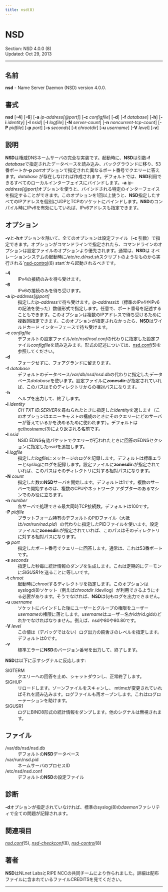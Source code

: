 ```yaml
---
title: nsd(8)
---
```

<h1>NSD</h1>

Section: NSD 4.0.0 (8)<br />
Updated: Oct 29, 2013<br />
<hr />
<h2>名前</h2>
<p><strong>nsd</strong> - Name Server Daemon (NSD) version 4.0.0.</p>
<h2>書式</h2>
<p><strong>nsd</strong> [<strong>-4</strong>] [<strong>-6</strong>] [<strong>-a</strong> <em>ip-address[@port]</em>] [<strong>-c</strong> <em>configfile</em>] [<strong>-d</strong>] [<strong>-f</strong> <em>database</em>] [<strong>-h</strong>] [<strong>-i</strong> <em>identity</em>] [<strong>-I</strong> <em>nsid</em>] [<strong>-l</strong> <em>logfile</em>] [<strong>-N</strong> <em>server-count</em>] [<strong>-n</strong> <em>noncurrent-tcp-count</em>] [<strong>-P</strong> <em>pidfile</em>] [<strong>-p</strong> <em>port</em>] [<strong>-s</strong> <em>seconds</em>] [<strong>-t</strong> <em>chrootdir</em>] [<strong>-u</strong> <em>username</em>] [<strong>-V</strong> <em>level</em>] [<strong>-v</strong>]</p>
<h2>説明</h2>
<p><strong>NSD</strong>は権威DNSネームサーバの完全な実装です。起動時に、<strong>NSD</strong>は引数<strong>-f</strong> <em>database</em>で指定されたデータベースを読み込み、バックグラウンドに移り、53番ポートか<strong>-p</strong> <em>port</em>オプションで指定された異なるポート番号でクエリーに答えます。<em>database</em> が存在しなければ作成されます。デフォルトでは、<strong>NSD</strong>利用できるすべてのローカルインターフェイスにバインドします。<strong>-a</strong> <em>ip-address[@port]</em>オプションを使うと、バインドされる特定のインターフェイスを指定することができます。このオプションを1回以上使うと、<strong>NSD</strong>指定したすべてのIPアドレスを個別にUDPとTCPのソケットにバインドします。<strong>NSD</strong>のコンパイル時にIPv6を有効にしていれば、IPv6アドレスも指定できます。</p>
<h2>オプション</h2>
<p><strong>-v</strong>と<strong>-h</strong>オプションを除いて、全てのオプションは設定ファイル（<strong>-c</strong> 引数）で指定できます。オプションがコマンドラインで指定されたら、コマンドラインのオプションは設定ファイルのオプションより優先されます。通常は、<strong>NSD</strong>は オペレーションシステムの起動時に<em>/etc/rc.d/nsd.sh</em>スクリプトのようなものから実行される`<a href="../nsd-control/">nsd-control</a>(8) start`から起動されるべきです。</p>
<dl compact="compact">
<dt><strong>-4</strong></dt>
<dd>IPv4の接続のみを待ち受けます。</dd>
<dt><strong>-6</strong></dt>
<dd>IPv6の接続のみを待ち受けます。</dd>
<dt><strong>-a</strong> <em>ip-address[@port]</em></dt>
<dd>指定した<em>ip-address</em>で待ち受けます。<em>ip-address</em>は（標準のIPv4やIPv6の記法を使った）数値形式で指定します。任意で、ポート番号を記述することもできます。このオプションは複数のIPアドレスで待ち受けるために複数回指定できます。このオプションが指定されなかったら、<strong>NSD</strong>はワイルドカード インターフェースで待ち受けます。</dd>
<dt><strong>-c</strong> <em>configfile</em></dt>
<dd>デフォルトの設定ファイル<em>/etc/nsd/nsd.conf</em>の代わりに指定した設定ファイル<em>configfile</em>を読み込みます。形式の記述については、<a href="../nsd.conf/">nsd.conf</a>(5)を参照してください。</dd>
<dt><strong>-d</strong></dt>
<dd>フォークせずに、フォアグランドに留まります。</dd>
<dt><strong>-f</strong> <em>database</em></dt>
<dd> デフォルトのデータベース<em>/var/db/nsd/nsd.db</em>の代わりに指定したデータベース<em>database</em>を使います。設定ファイルに<strong>zonesdir:</strong>が指定されていれば、このパスはそのディレクトリからの相対パスになります。</dd>
<dt><strong>-h</strong></dt>
<dd>ヘルプを出力して、終了します。</dd>
<dt><strong>-i</strong> <em>identity</em></dt>
<dd><em>CH TXT ID.SERVER</em>を尋ねられたときに指定した<em>identity</em>を返します（このオプションはエニーキャストの構成のときにそのクエリーにどのサーバーが答えているかを決めるために使われます）。デフォルトは<a href="../gethostname/">gethostname</a>(3)により返される名前です。</dd>
<dt><strong>-I</strong> <em>nsid</em></dt>
<dd>NSID EDNS有効パケットでクエリーが行われたときに回答のEDNSセクションに指定した<em>nsid</em>を追加します。</dd>
<dt><strong>-l</strong> <em>logfile</em></dt>
<dd>指定した<em>logfile</em>にメッセージのログを記録します。デフォルトは標準エラーとsyslogにログを記録します。設定ファイルに<strong>zonesdir:</strong>が指定されていれば、このパスはそのディレクトリに対する相対パスになります。</dd>
<dt><strong>-N</strong> <em>count</em></dt>
<dd>指定した数の<strong>NSD</strong>サーバを開始します。デフォルトは1です。複数のサーバーで開始するのは、複数のCPUやネットワーク アダプターのあるマシンでのみ役に立ちます。</dd>
<dt><strong>-n</strong> <em>number</em></dt>
<dd>各サーバで処理できる最大同時TCP接続数。デフォルトは100です。</dd>
<dt><strong>-P</strong> <em>pidfile</em></dt>
<dd>プラットフォーム特有のデフォルトのPIDファイル（大抵は<em>/var/run/nsd.pid</em>）の代わりに指定したPIDファイルを使います。設定ファイルに<strong>zonesdir:</strong>が指定されていれば、このパスはそのディレクトリに対する相対パスになります。</dd>
<dt><strong>-p</strong> <em>port</em></dt>
<dd>指定したポート番号でクエリーに回答します。通常は、これは53番ポートです。</dd>
<dt><strong>-s</strong> <em>seconds</em></dt>
<dd>指定した秒毎に統計情報のダンプを生成します。これは定期的にデーモンに<em>SIGUSR1</em>を送ることに等しいです。</dd>
<dt><strong>-t</strong> <em>chroot</em></dt>
<dd>起動時に<em>chroot</em>するディレクトリを指定します。このオプションはsyslogd(8)ソケット（例えば<em>chrootdir</em> /dev/log）が利用できるようにする必要があります。そうでなければ、<strong>NSD</strong>は何もログを出力できません。</dd>
<dt><strong>-u</strong> <em>username</em></dt>
<dd>ソケットにバインドした後にユーザーとグループの権限をユーザー<em>username</em>の権限に落とします。<em>username</em>はユーザー名かidかid.gidのどれかでなければなりません。例えば、nsdや80や80.80です。</dd>
<dt><strong>-V</strong> <em>level</em></dt>
<dd>この値は（デバッグではない）ログ出力の饒舌さのレベルを指定します。デフォルトは0です。</dd>
<dt><strong>-v</strong></dt>
<dd>標準エラーに<strong>NSD</strong>のバージョン番号を出力して、終了します。</dd>
</dl>
<p><strong>NSD</strong>は以下に示すシグナルに反応します:</p>
<dl compact="compact">
<dt>SIGTERM</dt>
<dd>クエリーへの回答を止め、シャットダウンし、正常終了します。</dd>
<dt>SIGHUP</dt>
<dd>リロードします。ゾーンファイルをスキャンし、 mtimeが変更されていればそれを読み込みます。ログファイルも再オープンします。これはログローテーションを助けます。</dd>
<dt>SIGUSR1</dt>
<dd>ログにBIND8形式の統計情報をダンプします。他のシグナルは無視されます。</dd>
</dl>
<h2>ファイル</h2>
<dl compact="compact">
<dt>/var/db/nsd/nsd.db</dt>
<dd>デフォルトの<strong>NSD</strong>データベース</dd>
<dt>/var/run/nsd.pid</dt>
<dd>ネームサーバのプロセスID</dd>
<dt>/etc/nsd/nsd.conf</dt>
<dd>デフォルトの<strong>NSD</strong>の設定ファイル</dd>
</dl>
<h2>診断</h2>
<p><strong>-d</strong>オプションが指定されていなければ、標準のsyslog(8)の<em>daemon</em>ファシリティで全ての問題が記録されます。</p>
<h2>関連項目</h2>
<p><em><a href="../nsd.conf/">nsd.conf</a></em>(5), <em><a href="../nsd-checkconf/">nsd-checkconf</a></em>(8), <em><a href="../nsd-control/">nsd-control</a></em>(8)</p>
<h2>著者</h2>
<p><strong>NSD</strong>はNLnet LabsとRIPE NCCの共同チームにより作られました。詳細は配布ファイルに含まれているファイルCREDITSを見てください。</p>
<hr />
